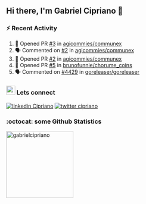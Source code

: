 ## Hi there, I'm Gabriel Cipriano 👋


### :zap: Recent Activity
<!--START_SECTION:activity-->
1. 💪 Opened PR [#3](https://github.com/agicommies/communex/pull/3) in [agicommies/communex](https://github.com/agicommies/communex)
2. 🗣 Commented on [#2](https://github.com/agicommies/communex/pull/2#issuecomment-1904757099) in [agicommies/communex](https://github.com/agicommies/communex)
3. 💪 Opened PR [#2](https://github.com/agicommies/communex/pull/2) in [agicommies/communex](https://github.com/agicommies/communex)
4. 💪 Opened PR [#5](https://github.com/brunofunnie/chorume_coins/pull/5) in [brunofunnie/chorume_coins](https://github.com/brunofunnie/chorume_coins)
5. 🗣 Commented on [#4429](https://github.com/goreleaser/goreleaser/pull/4429#issuecomment-1817945245) in [goreleaser/goreleaser](https://github.com/goreleaser/goreleaser)
<!--END_SECTION:activity-->

### <img src="https://media3.giphy.com/media/S4CNuVzv50UH6gG5AN/giphy.gif?cid=ecf05e47dbmkqif1p4g2lpyegp44k864gkmp9p7bzp2k9hxh&ep=v1_stickers_search&rid=giphy.gif&ct=s" height="24"></img> Lets connect 
<a href="https://www.linkedin.com/in/gabrielcipriano/" target="blank"><img align="center" src="https://img.shields.io/badge/linkedin-%230077B5.svg?&style=for-the-badge&logo=linkedin&logoColor=white" alt="linkedin Cipriano" /></a> <a href="https://twitter.com/ciprigabs" target="blank"><img align="center" src="https://img.shields.io/badge/Twitter-1DA1F2?style=for-the-badge&logo=twitter&logoColor=white" alt="twitter cipriano" /></a>

### :octocat: some Github Statistics

<div>
  <a href="https://github.com/gabrielcipriano">
  <img height="180" src="https://github-readme-stats.vercel.app/api?username=gabrielcipriano&count_private=true&show_icons=true&theme=nord" alt="gabrielcipriano"/>
  </a>
</div>
